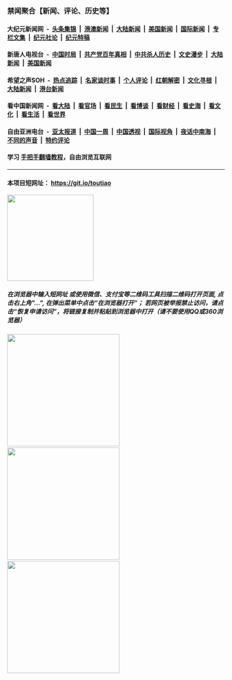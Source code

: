 ### 禁闻聚合【新闻、评论、历史等】

#### 大纪元新闻网 &nbsp;-&nbsp; [头条集锦](indexes/E头条集锦.md?t=02031701) &nbsp;|&nbsp; [港澳新闻](indexes/E港澳新闻.md?t=02031701)  &nbsp;|&nbsp; [大陆新闻](indexes/E大陆新闻.md?t=02031701) &nbsp;|&nbsp; [美国新闻](indexes/E美国新闻.md?t=02031701) &nbsp;|&nbsp; [国际新闻](indexes/E国际新闻.md?t=02031701) &nbsp;|&nbsp; [专栏文集](indexes/E专栏文集.md?t=02031701) &nbsp;|&nbsp; [纪元社论](indexes/E纪元社论.md?t=02031701) &nbsp;|&nbsp; [纪元特稿](indexes/E纪元特稿.md?t=02031701) 

#### 新唐人电视台 &nbsp;-&nbsp; [中国时局](indexes/N中国时局.md?t=02031701) &nbsp;|&nbsp; [共产党百年真相](indexes/N共产党百年真相.md?t=02031701) &nbsp;|&nbsp; [中共杀人历史](indexes/N中共杀人历史.md?t=02031701) &nbsp;|&nbsp; [文史漫步](indexes/N文史漫步.md?t=02031701) &nbsp;|&nbsp; [大陆新闻](indexes/N大陆新闻.md?t=02031701) &nbsp;|&nbsp; [美国新闻](indexes/N美国新闻.md?t=02031701)

#### 希望之声SOH &nbsp;-&nbsp; [热点追踪](indexes/H热点追踪.md?t=02031701) &nbsp;|&nbsp; [名家谈时事](indexes/H名家谈时事.md?t=02031701) &nbsp;|&nbsp; [个人评论](indexes/H个人评论.md?t=02031701)  &nbsp;|&nbsp; [红朝解密](indexes/H红朝解密.md?t=02031701) &nbsp;|&nbsp; [文化寻根](indexes/H文化寻根.md?t=02031701) &nbsp;|&nbsp; [大陆新闻](indexes/H大陆新闻.md?t=02031701) &nbsp;|&nbsp; [港台新闻](indexes/H港台新闻.md?t=02031701)

#### 看中国新闻网 &nbsp;-&nbsp; [看大陆](indexes/S看大陆.md?t=02031701) &nbsp;|&nbsp; [看官场](indexes/S看官场.md?t=02031701) &nbsp;|&nbsp; [看民生](indexes/S看民生.md?t=02031701)  &nbsp;|&nbsp; [看博谈](indexes/S看博谈.md?t=02031701) &nbsp;|&nbsp; [看财经](indexes/S看财经.md?t=02031701) &nbsp;|&nbsp; [看史海](indexes/S看史海.md?t=02031701) &nbsp;|&nbsp; [看文化](indexes/S看文化.md?t=02031701) &nbsp;|&nbsp; [看生活](indexes/S看生活.md?t=02031701) &nbsp;|&nbsp; [看世界](indexes/S看世界.md?t=02031701)

#### 自由亚洲电台 &nbsp;-&nbsp; [亚太报道](indexes/R亚太报道.md?t=02031701) &nbsp;|&nbsp; [中国一周](indexes/R中国一周.md?t=02031701) &nbsp;|&nbsp; [中国透视](indexes/R中国透视.md?t=02031701)  &nbsp;|&nbsp; [国际视角](indexes/R国际视角.md?t=02031701) &nbsp;|&nbsp; [夜话中南海](indexes/R夜话中南海.md?t=02031701) &nbsp;|&nbsp; [不同的声音](indexes/R不同的声音.md?t=02031701) &nbsp;|&nbsp; [特约评论](indexes/R特约评论.md?t=02031701)

#### 学习 [手把手翻墙教程](https://github.com/gfw-breaker/guides/wiki)，自由浏览互联网

----

#### 本项目短网址： https://git.io/toutiao
<img src="https://raw.githubusercontent.com/gfw-breaker/banned-news/master/scripts/img/qr.png" width="200px"/>  

##### 在浏览器中输入短网址 或使用微信、支付宝等二维码工具扫描二维码打开页面, 点击右上角"...", 在弹出菜单中点击“在浏览器打开”； 若网页被举报禁止访问，请点击“恢复申请访问”，将链接复制并粘贴到浏览器中打开（请不要使用QQ或360浏览器）

<img src="https://raw.githubusercontent.com/gfw-breaker/banned-news/master/scripts/img/1.png" width="260px"/> &nbsp; <img src="https://raw.githubusercontent.com/gfw-breaker/banned-news/master/scripts/img/2.png" width="260px"/> &nbsp; <img src="https://raw.githubusercontent.com/gfw-breaker/banned-news/master/scripts/img/3.png" width="260px"/>
